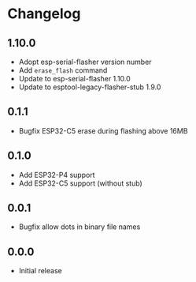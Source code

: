 # Changelog

## 1.10.0
- Adopt esp-serial-flasher version number
- Add `erase_flash` command
- Update to esp-serial-flasher 1.10.0
- Update to esptool-legacy-flasher-stub 1.9.0

## 0.1.1
- Bugfix ESP32-C5 erase during flashing above 16MB

## 0.1.0
- Add ESP32-P4 support
- Add ESP32-C5 support (without stub)

## 0.0.1
- Bugfix allow dots in binary file names

## 0.0.0
- Initial release